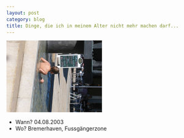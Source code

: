 ```yaml
---
layout: post
category: blog
title: Dinge, die ich in meinem Alter nicht mehr machen darf...
---
```


![Blog post image](/images-blog/old-blogs/IMG_1481.JPG)

* Wann? 04.08.2003
* Wo? Bremerhaven, Fussgängerzone
